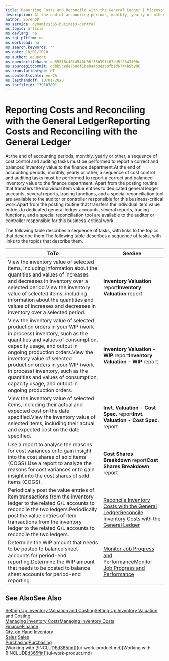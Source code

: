 ```yaml
---
title: Reporting Costs and Reconcile with the General Ledger | Microsoft Docs
description: At the end of accounting periods, monthly, yearly or other, a sequence of cost control and auditing tasks must be performed to report a correct and balanced inventory value to the finance department. Apart from the posting routine that transfers the individual item value entries to dedicated general ledger accounts, several reports, tracing functions, and a special reconciliation tool are available to the auditor or controller responsible for this business-critical work.
author: SorenGP
ms.service: dynamics365-business-central
ms.topic: article
ms.devlang: na
ms.tgt_pltfrm: na
ms.workload: na
ms.search.keywords: ''
ms.date: 10/01/2020
ms.author: edupont
ms.openlocfilehash: de855f8c40f4540b08f33b39ff07dd5f2343f00c
ms.sourcegitcommit: ddbb5cede750df1baba4b3eab8fbed6744b5b9d6
ms.translationtype: HT
ms.contentlocale: en-CA
ms.lasthandoff: 10/01/2020
ms.locfileid: "3910789"
---
```

# <a name="reporting-costs-and-reconciling-with-the-general-ledger"></a><span data-ttu-id="2d786-104">Reporting Costs and Reconciling with the General Ledger</span><span class="sxs-lookup"><span data-stu-id="2d786-104">Reporting Costs and Reconciling with the General Ledger</span></span>
<span data-ttu-id="2d786-105">At the end of accounting periods, monthly, yearly or other, a sequence of cost control and auditing tasks must be performed to report a correct and balanced inventory value to the finance department.</span><span class="sxs-lookup"><span data-stu-id="2d786-105">At the end of accounting periods, monthly, yearly or other, a sequence of cost control and auditing tasks must be performed to report a correct and balanced inventory value to the finance department.</span></span> <span data-ttu-id="2d786-106">Apart from the posting routine that transfers the individual item value entries to dedicated general ledger accounts, several reports, tracing functions, and a special reconciliation tool are available to the auditor or controller responsible for this business-critical work.</span><span class="sxs-lookup"><span data-stu-id="2d786-106">Apart from the posting routine that transfers the individual item value entries to dedicated general ledger accounts, several reports, tracing functions, and a special reconciliation tool are available to the auditor or controller responsible for this business-critical work.</span></span>  

 <span data-ttu-id="2d786-107">The following table describes a sequence of tasks, with links to the topics that describe them.</span><span class="sxs-lookup"><span data-stu-id="2d786-107">The following table describes a sequence of tasks, with links to the topics that describe them.</span></span>   

|<span data-ttu-id="2d786-108">**To**</span><span class="sxs-lookup"><span data-stu-id="2d786-108">**To**</span></span>|<span data-ttu-id="2d786-109">**See**</span><span class="sxs-lookup"><span data-stu-id="2d786-109">**See**</span></span>|  
|------------|-------------|  
|<span data-ttu-id="2d786-110">View the inventory value of selected items, including information about the quantities and values of increases and decreases in inventory over a selected period.</span><span class="sxs-lookup"><span data-stu-id="2d786-110">View the inventory value of selected items, including information about the quantities and values of increases and decreases in inventory over a selected period.</span></span>|<span data-ttu-id="2d786-111">**Inventory Valuation** report</span><span class="sxs-lookup"><span data-stu-id="2d786-111">**Inventory Valuation** report</span></span>|  
|<span data-ttu-id="2d786-112">View the inventory value of selected production orders in your WIP (work in process) inventory, such as the quantities and values of consumption, capacity usage, and output in ongoing production orders.</span><span class="sxs-lookup"><span data-stu-id="2d786-112">View the inventory value of selected production orders in your WIP (work in process) inventory, such as the quantities and values of consumption, capacity usage, and output in ongoing production orders.</span></span>|<span data-ttu-id="2d786-113">**Inventory Valuation - WIP** report</span><span class="sxs-lookup"><span data-stu-id="2d786-113">**Inventory Valuation - WIP** report</span></span>|  
|<span data-ttu-id="2d786-114">View the inventory value of selected items, including their actual and expected cost on the date specified.</span><span class="sxs-lookup"><span data-stu-id="2d786-114">View the inventory value of selected items, including their actual and expected cost on the date specified.</span></span>|<span data-ttu-id="2d786-115">**Invt. Valuation - Cost Spec.** report</span><span class="sxs-lookup"><span data-stu-id="2d786-115">**Invt. Valuation - Cost Spec.** report</span></span>|  
|<span data-ttu-id="2d786-116">Use a report to analyse the reasons for cost variances or to gain insight into the cost shares of sold items (COGS).</span><span class="sxs-lookup"><span data-stu-id="2d786-116">Use a report to analyze the reasons for cost variances or to gain insight into the cost shares of sold items (COGS).</span></span>|<span data-ttu-id="2d786-117">**Cost Shares Breakdown** report</span><span class="sxs-lookup"><span data-stu-id="2d786-117">**Cost Shares Breakdown** report</span></span>|  
|<span data-ttu-id="2d786-118">Periodically post the value entries of item transactions from the inventory ledger to the related G/L accounts to reconcile the two ledgers.</span><span class="sxs-lookup"><span data-stu-id="2d786-118">Periodically post the value entries of item transactions from the inventory ledger to the related G/L accounts to reconcile the two ledgers.</span></span>|[<span data-ttu-id="2d786-119">Reconcile Inventory Costs with the General Ledger</span><span class="sxs-lookup"><span data-stu-id="2d786-119">Reconcile Inventory Costs with the General Ledger</span></span>](finance-how-to-post-inventory-costs-to-the-general-ledger.md)|  
|<span data-ttu-id="2d786-120">Determine the WIP amount that needs to be posted to balance sheet accounts for period-end reporting.</span><span class="sxs-lookup"><span data-stu-id="2d786-120">Determine the WIP amount that needs to be posted to balance sheet accounts for period-end reporting.</span></span>|[<span data-ttu-id="2d786-121">Monitor Job Progress and Performance</span><span class="sxs-lookup"><span data-stu-id="2d786-121">Monitor Job Progress and Performance</span></span>](projects-how-monitor-progress-performance.md)|

## <a name="see-also"></a><span data-ttu-id="2d786-122">See Also</span><span class="sxs-lookup"><span data-stu-id="2d786-122">See Also</span></span>  
[<span data-ttu-id="2d786-123">Setting Up Inventory Valuation and Costing</span><span class="sxs-lookup"><span data-stu-id="2d786-123">Setting Up Inventory Valuation and Costing</span></span>](finance-set-up-inventory-valuation-and-costing.md)  
[<span data-ttu-id="2d786-124">Managing Inventory Costs</span><span class="sxs-lookup"><span data-stu-id="2d786-124">Managing Inventory Costs</span></span>](finance-manage-inventory-costs.md)  
[<span data-ttu-id="2d786-125">Finance</span><span class="sxs-lookup"><span data-stu-id="2d786-125">Finance</span></span>](finance.md)  
<span data-ttu-id="2d786-126">[Qty. on Hand](inventory-manage-inventory.md) </span><span class="sxs-lookup"><span data-stu-id="2d786-126">[Inventory](inventory-manage-inventory.md) </span></span>  
<span data-ttu-id="2d786-127">[Sales](sales-manage-sales.md) </span><span class="sxs-lookup"><span data-stu-id="2d786-127">[Sales](sales-manage-sales.md) </span></span>  
[<span data-ttu-id="2d786-128">Purchasing</span><span class="sxs-lookup"><span data-stu-id="2d786-128">Purchasing</span></span>](purchasing-manage-purchasing.md)  
<span data-ttu-id="2d786-129">[Working with [!INCLUDE[d365fin](includes/d365fin_md.md)]](ui-work-product.md)</span><span class="sxs-lookup"><span data-stu-id="2d786-129">[Working with [!INCLUDE[d365fin](includes/d365fin_md.md)]](ui-work-product.md)</span></span>
